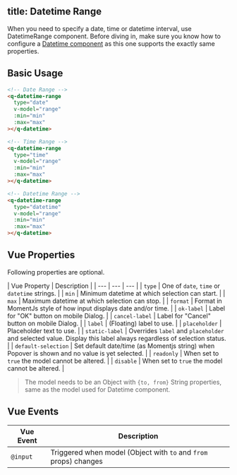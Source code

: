 title: Datetime Range
---

When you need to specify a date, time or datetime interval, use DatetimeRange component.
Before diving in, make sure you know how to configure a [Datetime component](/components/datetime.html) as this one supports the exactly same properties.

<input type="hidden" data-fullpage-demo="form/datetime/range">

## Basic Usage
``` html
<!-- Date Range -->
<q-datetime-range
  type="date"
  v-model="range"
  :min="min"
  :max="max"
></q-datetime>

<!-- Time Range -->
<q-datetime-range
  type="time"
  v-model="range"
  :min="min"
  :max="max"
></q-datetime>

<!-- Datetime Range -->
<q-datetime-range
  type="datetime"
  v-model="range"
  :min="min"
  :max="max"
></q-datetime>
```

## Vue Properties
Following properties are optional.

| Vue Property | Description |
| --- | --- | --- |
| `type` | One of `date`, `time` or `datetime` strings. |
| `min` | Minimum datetime at which selection can start. |
| `max` | Maximum datetime at which selection can stop. |
| `format` | Format in MomentJs style of how input displays date and/or time. |
| `ok-label` | Label for "OK" button on mobile Dialog. |
| `cancel-label` | Label for "Cancel" button on mobile Dialog. |
| `label` | (Floating) label to use. |
| `placeholder` | Placeholder text to use. |
| `static-label` | Overrides `label` and `placeholder` and selected value. Display this label always regardless of selection status. |
| `default-selection` | Set default date/time (as Momentjs string) when Popover is shown and no value is yet selected. |
| `readonly` | When set to `true` the model cannot be altered. |
| `disable` | When set to `true` the model cannot be altered. |

> The model needs to be an Object with `{to, from}` String properties, same as the model used for Datetime component.

## Vue Events
| Vue Event | Description |
| --- | --- |
| `@input` | Triggered when model (Object with `to` and `from` props) changes |
